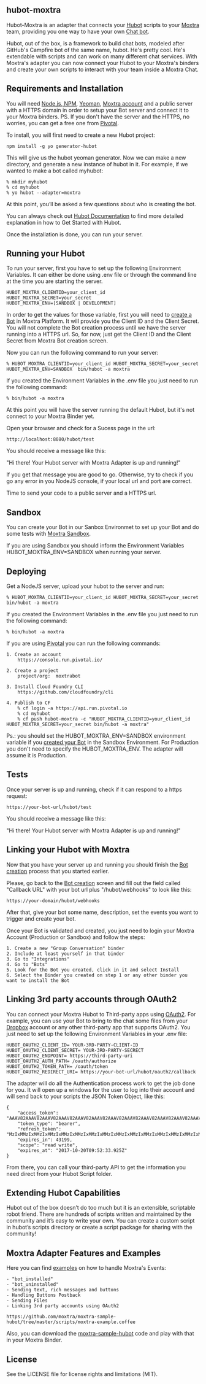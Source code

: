 ## hubot-moxtra

Hubot-Moxtra is an adapter that connects your [Hubot][hubot] scripts to your [Moxtra][moxtra] team, providing you one way to have your own [Chat bot][bot-docs].

Hubot, out of the box, is a framework to build chat bots, modeled after GitHub's Campfire bot of the same name, hubot. He's pretty cool. He's extendable with scripts and can work on many different chat services. With Moxtra's adapter you can now connect your Hubot to your Moxtra's binders and create your own scripts to interact with your team inside a Moxtra Chat.

[hubot]: http://hubot.github.com
[moxtra]: http://www.moxtra.com
[bot-docs]: https://developer.moxtra.com/docs/docs-bot-sdk/

## Requirements and Installation

You will need [Node.js, NPM][tutorial], [Yeoman][yo-link], [Moxtra account][moxtra] and a public server with a HTTPS domain in order to setup your Bot server and connect it to your Moxtra binders. 
PS. If you don't have the server and the HTTPS, no worries, you can get a free one from [Pivotal][pivotal]. 

To install, you will first need to create a new Hubot project:

    npm install -g yo generator-hubot

This will give us the hubot yeoman generator. Now we can make a new directory, and generate a new instance of hubot in it. For example, if we wanted to make a bot called myhubot:

    % mkdir myhubot
    % cd myhubot
    % yo hubot --adapter=moxtra

At this point, you’ll be asked a few questions about who is creating the bot.

You can always check out [Hubot Documentation][hubot-docs] to find more detailed explanation in how to Get Started with Hubot.

Once the installation is done, you can run your server.

[tutorial]: https://docs.npmjs.com/getting-started/installing-node
[hubot-docs]: https://hubot.github.com/docs/
[pivotal]: https://pivotal.io/
[yo-link]: http://yeoman.io/


## Running your Hubot

To run your server, first you have to set up the following Environment Variables. It can either be done using .env file or through the command line at the time you are starting the server.

    HUBOT_MOXTRA_CLIENTID=your_client_id
    HUBOT_MOXTRA_SECRET=your_secret
    HUBOT_MOXTRA_ENV=[SANDBOX | DEVELOPMENT]

In order to get the values for those variable, first you will need to [create a Bot][createbot] in Moxtra Platform. It will provide you the Client ID and the Client Secret. 
You will not complete the Bot creation process until we have the server running into a HTTPS url. So, for now, just get the Client ID and the Client Secret from Moxtra Bot creation screen.

Now you can run the following command to run your server:

    % HUBOT_MOXTRA_CLIENTID=your_client_id HUBOT_MOXTRA_SECRET=your_secret HUBOT_MOXTRA_ENV=SANDBOX  bin/hubot -a moxtra

If you created the Environment Variables in the .env file you just need to run the following command:

    % bin/hubot -a moxtra

At this point you will have the server running the default Hubot, but it's not connect to your Moxtra Binder yet.

Open your browser and check for a Sucess page in the url:

    http://localhost:8080/hubot/test 

You should receive a message like this:

   "Hi there! Your Hubot server with Moxtra Adapter is up and running!"

If you get that message you are good to go. Otherwise, try to check if you go any error in you NodeJS console, if your local url and port are correct.

Time to send your code to a public server and a HTTPS url.

[createbot]: https://developer.moxtra.com/nextbots

## Sandbox

You can create your Bot in our Sanbox Environmet to set up your Bot and do some tests with [Moxtra Sandbox][sandbox].

If you are using Sandbox you should inform the Environment Variables HUBOT_MOXTRA_ENV=SANDBOX when running your server.

[sandbox]: https://sandbox.moxtra.com

## Deploying

Get a NodeJS server, upload your hubot to the server and run:

    % HUBOT_MOXTRA_CLIENTID=your_client_id HUBOT_MOXTRA_SECRET=your_secret bin/hubot -a moxtra

If you created the Environment Variables in the .env file you just need to run the following command:

    % bin/hubot -a moxtra

If you are using [Pivotal][pivotal] you can run the following commands:

    1. Create an account
        https://console.run.pivotal.io/

    2. Create a project
        project/org:  moxtrabot

    3. Install Cloud Foundry CLI
        https://github.com/cloudfoundry/cli

    4. Publish to CF
        % cf login -a https://api.run.pivotal.io
        % cd myhubot
        % cf push hubot-moxtra -c "HUBOT_MOXTRA_CLIENTID=your_client_id HUBOT_MOXTRA_SECRET=your_secret bin/hubot -a moxtra"

Ps.: you should set the HUBOT_MOXTRA_ENV=SANDBOX environment variable if you [created your Bot][createbot] in the Sandbox Environment. For Production you don't need to specify the HUBOT_MOXTRA_ENV. The adapter will assume it is Production.

[pivotal]: https://pivotal.io/

## Tests

Once your server is up and running, check if it can respond to a https request:

    https://your-bot-url/hubot/test 

You should receive a message like this:

   "Hi there! Your Hubot server with Moxtra Adapter is up and running!"

## Linking your Hubot with Moxtra

Now that you have your server up and running you should finish the [Bot creation][createbot] process that you started earlier.

Please, go back to the [Bot creation][createbot] screen and fill out the field called "Callback URL" with your bot url plus "/hubot/webhooks" to look like this:

    https://your-domain/hubot/webhooks 

After that, give your bot some name, description, set the events you want to trigger and create your bot.

Once your Bot is validated and created, you just need to login your Moxtra Account (Production or Sandbox) and follow the steps:

    1. Create a new "Group Conversation" binder
    2. Include at least yourself in that binder
    3. Go to "Integrations"
    4. Go to "Bots"
    5. Look for the Bot you created, click in it and select Install
    6. Select the Binder you created on step 1 or any other binder you want to install the Bot

## Linking 3rd party accounts through OAuth2

You can connect your Moxtra Hubot to Third-party apps using [OAuth2][oauth2].
For example, you can use your Bot to bring to the chat some files from your [Dropbox][dropbox] account or any other third-party app that supports OAuth2. You just need to set up the following Environment Variables in your .env file:

    HUBOT_OAUTH2_CLIENT_ID= YOUR-3RD-PARTY-CLIENT-ID
    HUBOT_OAUTH2_CLIENT_SECRET= YOUR-3RD-PARTY-SECRECT
    HUBOT_OAUTH2_ENDPOINT= https://third-party-uri
    HUBOT_OAUTH2_AUTH_PATH= /oauth/authorize
    HUBOT_OAUTH2_TOKEN_PATH= /oauth/token
    HUBOT_OAUTH2_REDIRECT_URI= https://your-bot-url/hubot/oauth2/callback

The adapter will do all the Authentication process work to get the job done for you. It will open up a windows for the user to log into their account and will send back to your scripts the JSON Token Object, like this:

    {  
        "access_token": "AAAV82AAAV82AAAV82AAAV82AAAV82AAAV82AAAV82AAAV82AAAV82AAAV82AAAV82AAAV82AAAV82AAAV82AAAV82AAAV82AAAV82AA",
        "token_type": "bearer",
        "refresh_token": "MzIxMMzIxMMzIxMMzIxMMzIxMMzIxMMzIxMMzIxMMzIxMMzIxMMzIxMMzIxMMzIxMMzIxMMzIxMMzIxMMzIxMMzIxMMzIxMMzIxMMzIx",
        "expires_in": 43199,
        "scope": "read write",
        "expires_at": "2017-10-20T09:52:33.925Z"
    }

From there, you can call your third-party API to get the information you need direct from your Hubot Script folder.

[dropbox]: https://www.dropbox.com/developers/reference/oauth-guide
[oauth2]: https://oauth.net/2/

## Extending Hubot Capabilities

Hubot out of the box doesn’t do too much but it is an extensible, scriptable robot friend. There are hundreds of scripts written and maintained by the community and it’s easy to write your own. You can create a custom script in hubot’s scripts directory or create a script package for sharing with the community!

## Moxtra Adapter Features and Examples

Here you can find [examples][mxexample] on how to handle Moxtra's Events:

    - "bot_installed"
    - "bot_uninstalled"
    - Sending text, rich messages and buttons
    - Handling Buttons Postback
    - Sending Files
    - Linking 3rd party accounts using OAuth2

    https://github.com/moxtra/moxtra-sample-hubot/tree/master/scripts/moxtra-example.coffee 

Also, you can download the [moxtra-sample-hubot][msample] code and play with that in your Moxtra Binder.
    
[mxexample]: https://github.com/moxtra/moxtra-sample-hubot/tree/master/scripts/moxtra-example.coffee
[msample]: https://github.com/Moxtra/moxtra-sample-hubot

## License

See the LICENSE file for license rights and limitations (MIT).